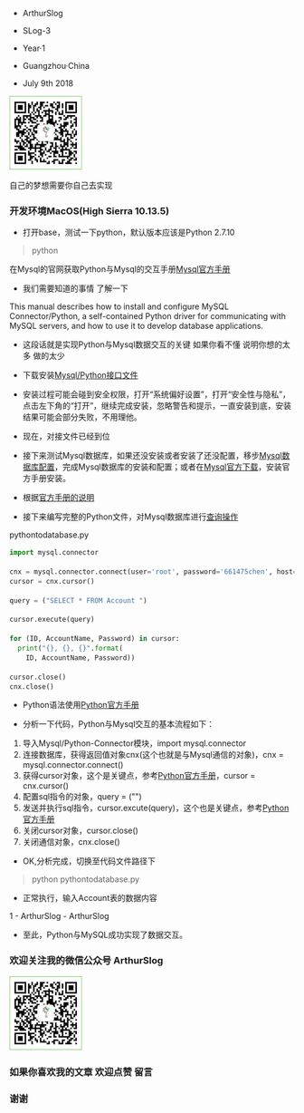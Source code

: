 * ArthurSlog
* SLog-3
* Year·1

* Guangzhou·China
* July 9th 2018

![关注微信公众号“ArthurSlog”](https://github.com/BlessedChild/LogofAxu/blob/master/images/icon_128.jpg?raw=true "微信扫描二维码，关注我的公众号")

自己的梦想需要你自己去实现

### 开发环境MacOS(High Sierra 10.13.5)

* 打开base，测试一下python，默认版本应该是Python 2.7.10

> python

在Mysql的官网获取Python与Mysql的交互手册[Mysql官方手册](https://dev.mysql.com/doc/connector-python/en/)

* 我们需要知道的事情 了解一下

This manual describes how to install and configure MySQL Connector/Python, a self-contained Python driver for communicating with MySQL servers, and how to use it to develop database applications.

* 这段话就是实现Python与Mysql数据交互的关键 如果你看不懂 说明你想的太多 做的太少

* 下载安装[Mysql/Python接口文件](https://dev.mysql.com/downloads/connector/python/)

* 安装过程可能会碰到安全权限，打开“系统偏好设置”，打开“安全性与隐私”，点击左下角的“打开”，继续完成安装，忽略警告和提示，一直安装到底，安装结果可能会部分失败，不用理他。

* 现在，对接文件已经到位

* 接下来测试Mysql数据库，如果还没安装或者安装了还没配置，移步[Mysql数据库配置](https://juejin.im/post/5b3e533e6fb9a04f8c5eb9f3)，完成Mysql数据库的安装和配置；或者在[Mysql官方下载](https://dev.mysql.com/downloads/mysql/)，安装官方手册安装。

* 根据[官方手册的说明](https://dev.mysql.com/doc/connector-python/en/connector-python-example-connecting.html)

* 接下来编写完整的Python文件，对Mysql数据库进行[查询操作](https://dev.mysql.com/doc/connector-python/en/connector-python-example-cursor-select.html)

pythontodatabase.py
``` python
import mysql.connector

cnx = mysql.connector.connect(user='root', password='661475chen', host='127.0.0.1', database='my_db')
cursor = cnx.cursor()

query = ("SELECT * FROM Account ")

cursor.execute(query)

for (ID, AccountName, Password) in cursor:
  print("{}, {}, {}".format(
    ID, AccountName, Password))

cursor.close()
cnx.close()
```

* Python语法使用[Python官方手册](https://docs.python.org/2/)

* 分析一下代码，Python与Mysql交互的基本流程如下：

1. 导入Mysql/Python-Connector模块，import mysql.connector
2. 连接数据库，获得返回值对象cnx(这个也就是与Mysql通信的对象)，cnx = mysql.connector.connect()
3. 获得cursor对象，这个是关键点，参考[Python官方手册](https://dev.mysql.com/doc/connector-python/en/connector-python-api-mysqlcursor.html)，cursor = cnx.cursor()
4. 配置sql指令的对象，query = ("")
5. 发送并执行sql指令，cursor.excute(query)，这个也是关键点，参考[Python官方手册](https://dev.mysql.com/doc/connector-python/en/connector-python-api-mysqlcursor-execute.html)
6. 关闭cursor对象，cursor.close()
7. 关闭通信对象，cnx.close()

* OK,分析完成，切换至代码文件路径下

> python pythontodatabase.py

* 正常执行，输入Account表的数据内容

1 - ArthurSlog - ArthurSlog

* 至此，Python与MySQL成功实现了数据交互。

### 欢迎关注我的微信公众号 ArthurSlog

![ArthurSlog](https://github.com/BlessedChild/LogofAxu/blob/master/images/icon_128.jpg?raw=true "微信扫描二维码，关注我的公众号")

### 如果你喜欢我的文章 欢迎点赞 留言
### 谢谢
